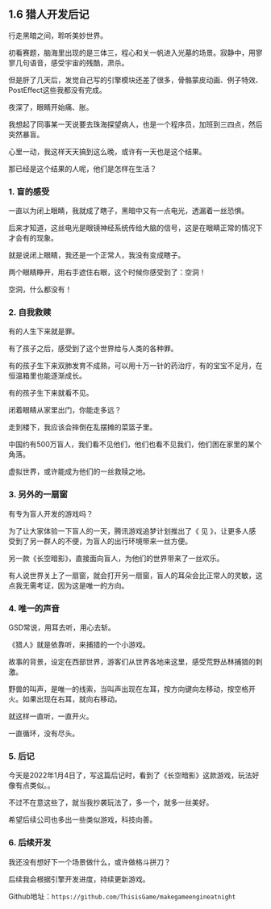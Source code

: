 ## 1.6 猎人开发后记

行走黑暗之间，聆听美妙世界。

初看赛题，脑海里出现的是三体三，程心和关一帆进入光墓的场景。寂静中，用寥寥几句语音，感受宇宙的残酷，肃杀。

但是肝了几天后，发觉自己写的引擎模块还差了很多，骨骼蒙皮动画、例子特效、PostEffect这些我都没有完成。

夜深了，眼睛开始痛、胀。

我想起了同事某一天说要去珠海探望病人，也是一个程序员，加班到三四点，然后突然暴盲。

心里一动，我这样天天搞到这么晚，或许有一天也是这个结果。

那已经是这个结果的人呢，他们是怎样在生活？

### 1. 盲的感受

一直以为闭上眼睛，我就成了瞎子，黑暗中又有一点电光，透漏着一丝恐惧。

后来才知道，这丝电光是眼镜神经系统传给大脑的信号，这是在眼睛正常的情况下才会有的现象。

就是说闭上眼睛，我还是一个正常人，我没有变成瞎子。

两个眼睛睁开，用右手遮住右眼，这个时候你感受到了：空洞！

空洞，什么都没有！

### 2. 自我救赎

有的人生下来就是罪。

有了孩子之后，感受到了这个世界给与人类的各种罪。

有的孩子生下来双肺发育不成熟，可以用十万一针的药治疗，有的宝宝不足月，在恒温箱里也能逐渐成长。

有的孩子生下来就看不见。

闭着眼睛从家里出门，你能走多远？

走到楼下，我应该会摔倒在乱摆摊的菜篮子里。

中国约有500万盲人，我们看不见他们，他们也看不见我们，他们困在家里的某个角落。

虚拟世界，或许能成为他们的一丝救赎之地。

### 3. 另外的一扇窗

有专为盲人开发的游戏吗？

为了让大家体验一下盲人的一天，腾讯游戏追梦计划推出了《 见 》，让更多人感受到了另一群人的不便，为盲人的出行环境带来一丝方便。

另一款《长空暗影》，直接面向盲人，为他们的世界带来了一丝欢乐。

有人说世界关上了一扇窗，就会打开另一扇窗，盲人的耳朵会比正常人的灵敏，这点我无需考证，因为这是唯一的方向。

### 4. 唯一的声音

GSD常说，用耳去听，用心去斩。

《猎人》就是依靠听，来捕猎的一个小游戏。

故事的背景，设定在西部世界，游客们从世界各地来这里，感受荒野丛林捕猎的刺激。

野兽的叫声，是唯一的线索，当叫声出现在左耳，按方向键向左移动，按空格开火。如果出现在右耳，就向右移动。

就这样一直听，一直开火。

一直循环，没有尽头。

### 5. 后记

今天是2022年1月4日了，写这篇后记时，看到了《长空暗影》这款游戏，玩法好像有点类似。。

不过不在意这些了，就当我抄袭玩法了，多一个，就多一丝美好。

希望后续公司也多出一些类似游戏，科技向善。

### 6. 后续开发

我还没有想好下一个场景做什么，或许做格斗拼刀？

后续我会根据引擎开发进度，持续更新游戏。

Github地址：`https://github.com/ThisisGame/makegameengineatnight`

